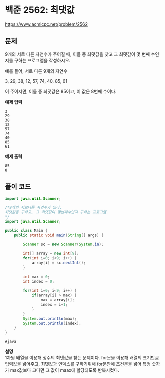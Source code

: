 # 백준 2562: 최댓값
https://www.acmicpc.net/problem/2562 

## 문제
9개의 서로 다른 자연수가 주어질 때, 이들 중 최댓값을 찾고 그 최댓값이 몇 번째 수인지를 구하는 프로그램을 작성하시오.

예를 들어, 서로 다른 9개의 자연수

3, 29, 38, 12, 57, 74, 40, 85, 61

이 주어지면, 이들 중 최댓값은 85이고, 이 값은 8번째 수이다.  

**예제 입력**
```
3
29
38
12
57
74
40
85
61
```

**예제 출력**
```
85
8
```

## 풀이 코드

``` java
import java.util.Scanner;

/*9개의 서로다른 자연수가 있다. 
최댓값을 구하고, 그 최댓값이 몇번째수인지 구하는 프로그램.
*/
import java.util.Scanner;

public class Main {
	public static void main(String[] args) {

		Scanner sc = new Scanner(System.in);
		
		int[] array = new int[9];
		for(int i=0; i<9; i++) {
			array[i] = sc.nextInt();
		}
		
		int max = 0;
		int index = 0;
		
		for(int i=0; i<9; i++) {
			if(array[i] > max) {
				max = array[i];
				index = i+1;
			}
		}
		System.out.println(max);
		System.out.println(index);
	}
}
```
`#java`

**설명**    
1차원 배열을 이용해 정수의 최댓값을 찾는 문제이다. for문을 이용해 배열의 크기만큼 입력값을 넣어주고, 
최댓값과 인덱스를 구하기위해 for문안에 조건문을 넣어 특정 숫자가 max값보다 크다면 그 값이 maax에 할당되도록 반복시켰다. 
